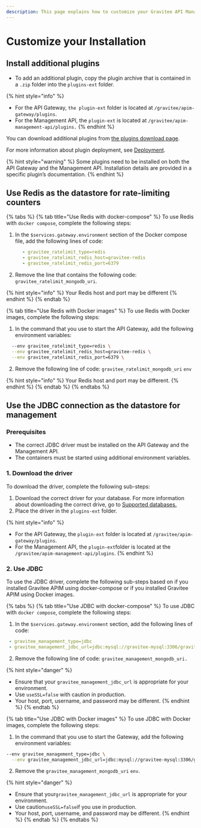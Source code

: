 ```yaml
---
description: This page explains how to customize your Gravitee API Management on Docker
---
```


# Customize your Installation

## Install additional plugins

* To add an additional plugin, copy the plugin archive that is contained in a `.zip` folder into the `plugins-ext` folder.

{% hint style="info" %}
- For the API Gateway, `the plugin-ext` folder is located at `/gravitee/apim-gateway/plugins`.
- For the Management API, the `plugin-ext` is located at `/gravitee/apim-management-api/plugins.`
{% endhint %}

You can download additional plugins from [the plugins download page](https://download.gravitee.io/#graviteeio-apim/plugins/).

For more information about plugin deployment, see [Deployment](../../getting-started/plugins/#deployment).

{% hint style="warning" %}
Some plugins need to be installed on both the API Gateway and the Management API. Installation details are provided in a specific plugin’s documentation.
{% endhint %}

## Use Redis as the datastore for rate-limiting counters

{% tabs %}
{% tab title="Use Redis with docker-compose" %}
To use Redis with `docker compose`, complete the following steps:

1. In the `$services.gateway.environment` section of the Docker compose file, add the following lines of code:

```yaml
      - gravitee_ratelimit_type=redis
      - gravitee_ratelimit_redis_host=gravitee-redis
      - gravitee_ratelimit_redis_port=6379
```

2. Remove the line that contains the following code: `gravitee_ratelimit_mongodb_uri`.

{% hint style="info" %}
Your Redis host and port may be different
{% endhint %}
{% endtab %}

{% tab title="Use Redis with Docker images" %}
To use Redis with Docker images, complete the following steps:

1. In the command that you use to start the API Gateway, add the following environment variables:

```bash
  --env gravitee_ratelimit_type=redis \
  --env gravitee_ratelimit_redis_host=gravitee-redis \
  --env gravitee_ratelimit_redis_port=6379 \
```

2. Remove the following line of code: `gravitee_ratelimit_mongodb_uri` `env`

{% hint style="info" %}
Your Redis host and port may be different.
{% endhint %}
{% endtab %}
{% endtabs %}

## Use the JDBC connection as the datastore for management

### Prerequisites

* The correct JDBC driver must be installed on the API Gateway and the Management API.
* The containers must be started using additional environment variables.

### 1. Download the driver

To download the driver, complete the following sub-steps:

1. Download the correct driver for your database. For more information about downloading the correct drive, go to [Supported databases.](../../configure-apim/repositories/#supported-databases)
2. Place the driver in the `plugins-ext` folder.

{% hint style="info" %}
* For the API Gateway, the `plugin-ext` folder is located at `/gravitee/apim-gateway/plugins`.
* For the Management API, the `plugin-ext`folder is located at the `/gravitee/apim-management-api/plugins`.
{% endhint %}

### 2. Use JDBC

To use the JDBC driver, complete the following sub-steps based on if you installed Gravitee APIM using docker-compose or if you installed Gravitee APIM using Docker images.

{% tabs %}
{% tab title="Use JDBC with docker-compose" %}
To use JDBC with `docker compose`, complete the following steps:

1. In the `$services.gateway.environment` section, add the following lines of code:

```yaml
 - gravitee_management_type=jdbc
 - gravitee_management_jdbc_url=jdbc:mysql://gravitee-mysql:3306/gravitee?useSSL=false&user=mysql_users&password=mysql_password
```

2. Remove the following line of code: `gravitee_management_mongodb_uri.`

{% hint style="danger" %}
* Ensure that your `gravitee_management_jdbc_url` is appropriate for your environment.
* Use `useSSL=false` with caution in production.
* Your host, port, username, and password may be different.
{% endhint %}
{% endtab %}

{% tab title="Use JDBC with Docker images" %}
To use JDBC with Docker images, complete the following steps:

1. In the command that you use to start the Gateway, add the following environment variables:

```bash
--env gravitee_management_type=jdbc \
  --env gravitee_management_jdbc_url=jdbc:mysql://gravitee-mysql:3306/gravitee?useSSL=false&user=mysql_users&password=mysql_password \
```

2. Remove the `gravitee_management_mongodb_uri` `env`.

{% hint style="danger" %}
* Ensure that your`gravitee_management_jdbc_url` is appropriate for your environment.
* Use caution`useSSL=false`if you use in production.
* Your host, port, username, and password may be different.
{% endhint %}
{% endtab %}
{% endtabs %}
